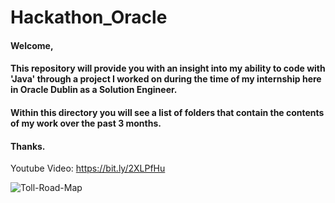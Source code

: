 # Hackathon_Oracle

#### Welcome,

#### This repository will provide you with an insight into my ability to code with 'Java' through a project I worked on during the time of my internship here in Oracle Dublin as a Solution Engineer.

#### Within this directory you will see a list of folders that contain the contents of my work over the past 3 months.

#### Thanks.

Youtube Video: https://bit.ly/2XLPfHu


![Toll-Road-Map](https://user-images.githubusercontent.com/36043248/60658762-c1a40b00-9e4b-11e9-8239-c7e2a658bd21.jpg)

